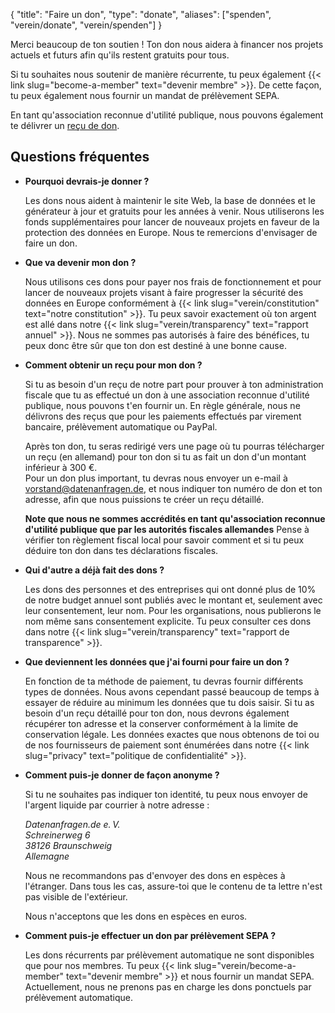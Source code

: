 {
  "title": "Faire un don",
  "type": "donate",
  "aliases": ["spenden", "verein/donate", "verein/spenden"]
}

Merci beaucoup de ton soutien ! Ton don nous aidera à financer nos projets actuels et futurs afin qu'ils restent gratuits pour tous.

Si tu souhaites nous soutenir de manière récurrente, tu peux également {{< link slug="become-a-member" text="devenir membre" >}}. De cette façon, tu peux également nous fournir un mandat de prélèvement SEPA.

En tant qu'association reconnue d'utilité publique, nous pouvons également te délivrer un [reçu de don](#donation-receipt-howto).

<div class="donation-widget"></div>

## Questions fréquentes

* **Pourquoi devrais-je donner ?**

  Les dons nous aident à maintenir le site Web, la base de données et le générateur à jour et gratuits pour les années à venir. Nous utiliserons les fonds supplémentaires pour lancer de nouveaux projets en faveur de la protection des données en Europe. Nous te remercions d'envisager de faire un don.

* **Que va devenir mon don ?**

  Nous utilisons ces dons pour payer nos frais de fonctionnement et pour lancer de nouveaux projets visant à faire progresser la sécurité des données en Europe conformément à {{< link slug="verein/constitution" text="notre constitution" >}}. Tu peux savoir exactement où ton argent est allé dans notre {{< link slug="verein/transparency" text="rapport annuel" >}}. Nous ne sommes pas autorisés à faire des bénéfices, tu peux donc être sûr que ton don est destiné à une bonne cause.

* <a id="donation-receipt-howto"></a>**Comment obtenir un reçu pour mon don ?**

  Si tu as besoin d'un reçu de notre part pour prouver à ton administration fiscale que tu as effectué un don à une association reconnue d'utilité publique, nous pouvons t'en fournir un. En règle générale, nous ne délivrons des reçus que pour les paiements effectués par virement bancaire, prélèvement automatique ou PayPal.

  Après ton don, tu seras redirigé vers une page où tu pourras télécharger un reçu (en allemand) pour ton don si tu as fait un don d'un montant inférieur à 300 €.  
  Pour un don plus important, tu devras nous envoyer un e-mail à [vorstand@datenanfragen.de](mailto:vorstand@datenanfragen.de), et nous indiquer ton numéro de don et ton adresse, afin que nous puissions te créer un reçu détaillé.

  **Note que nous ne sommes accrédités en tant qu'association reconnue d'utilité publique que par les autorités fiscales allemandes** Pense à vérifier ton règlement fiscal local pour savoir comment et si tu peux déduire ton don dans tes déclarations fiscales.

* **Qui d'autre a déjà fait des dons ?**

  Les dons des personnes et des entreprises qui ont donné plus de 10% de notre budget annuel sont publiés avec le montant et, seulement avec leur consentement, leur nom. Pour les organisations, nous publierons le nom même sans consentement explicite. Tu peux consulter ces dons dans notre {{< link slug="verein/transparency" text="rapport de transparence" >}}.

* **Que deviennent les données que j'ai fourni pour faire un don ?**

  En fonction de ta méthode de paiement, tu devras fournir différents types de données. Nous avons cependant passé beaucoup de temps à essayer de réduire au minimum les données que tu dois saisir. Si tu as besoin d'un reçu détaillé pour ton don, nous devrons également récupérer ton adresse et la conserver conformément à la limite de conservation légale. Les données exactes que nous obtenons de toi ou de nos fournisseurs de paiement sont énumérées dans notre {{< link slug="privacy" text="politique de confidentialité" >}}.

* **Comment puis-je donner de façon anonyme ?**

  Si tu ne souhaites pas indiquer ton identité, tu peux nous envoyer de l'argent liquide par courrier à notre adresse :

    *Datenanfragen.de e.&thinsp;V.  
    Schreinerweg 6  
    38126 Braunschweig  
    Allemagne*

  Nous ne recommandons pas d'envoyer des dons en espèces à l'étranger. Dans tous les cas, assure-toi que le contenu de ta lettre n'est pas visible de l'extérieur.

  Nous n'acceptons que les dons en espèces en euros.

* **Comment puis-je effectuer un don par prélèvement SEPA ?**

  <!-- TODO: Activate at mollie -->
  Les dons récurrents par prélèvement automatique ne sont disponibles que pour nos membres. Tu peux {{< link slug="verein/become-a-member" text="devenir membre" >}} et nous fournir un mandat SEPA. Actuellement, nous ne prenons pas en charge les dons ponctuels par prélèvement automatique.
